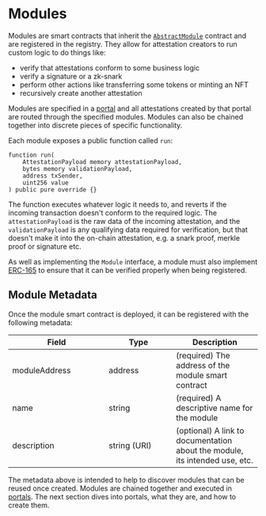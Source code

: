 # Modules

Modules are smart contracts that inherit
the [`AbstractModule`](https://github.com/Consensys/linea-attestation-registry/blob/dev/src/interface/AbstractModule.sol)
contract and are registered in the registry.
They allow for attestation creators to run custom logic to do things like:

* verify that attestations conform to some business logic
* verify a signature or a zk-snark
* perform other actions like transferring some tokens or minting an NFT
* recursively create another attestation

Modules are specified in a [portal](portals.md) and all attestations created by that portal are routed through the
specified modules.
Modules can also be chained together into discrete pieces of specific functionality.

Each module exposes a public function called `run`:

```solidity
function run(
    AttestationPayload memory attestationPayload,
    bytes memory validationPayload,
    address txSender,
    uint256 value
) public pure override {}
```

The function executes whatever logic it needs to, and reverts if the incoming transaction doesn't conform to the
required logic.
The `attestationPayload` is the raw data of the incoming attestation, and the `validationPayload` is any qualifying data
required for verification, but that doesn't make it into the on-chain attestation, e.g. a snark proof, merkle proof or
signature etc.

As well as implementing the `Module` interface, a module must also
implement [ERC-165](https://eips.ethereum.org/EIPS/eip-165) to ensure that it can be verified properly when being
registered.

## Module Metadata

Once the module smart contract is deployed, it can be registered with the following metadata:

<table><thead><tr><th width="179">Field</th><th width="120">Type</th><th>Description</th></tr></thead><tbody><tr><td>moduleAddress</td><td>address</td><td>(required) The address of the module smart contract</td></tr><tr><td>name</td><td>string</td><td>(required) A descriptive name for the module</td></tr><tr><td>description</td><td>string (URI)</td><td>(optional) A link to documentation about the module, its intended use, etc.</td></tr></tbody></table>

The metadata above is intended to help to discover modules that can be reused once created.
Modules are chained together and executed in [portals](portals.md).
The next section dives into portals, what they are, and how to create them.
